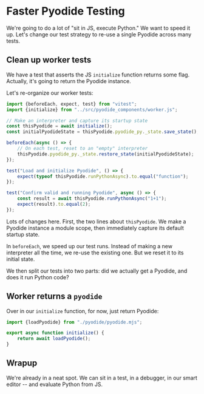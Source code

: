 # Faster Pyodide Testing

We're going to do a lot of "sit in JS, execute Python."
We want to speed it up.
Let's change our test strategy to re-use a single Pyodide across many tests.

## Clean up worker tests

We have a test that asserts the JS `initialize` function returns some flag.
Actually, it's going to return the Pyodide instance.

Let's re-organize our worker tests:

```javascript
import {beforeEach, expect, test} from "vitest";
import {initialize} from "../src/pyodide_components/worker.js";

// Make an interpreter and capture its startup state
const thisPyodide = await initialize();
const initialPyodideState = thisPyodide.pyodide_py._state.save_state();

beforeEach(async () => {
    // On each test, reset to an "empty" interpreter
    thisPyodide.pyodide_py._state.restore_state(initialPyodideState);
});

test("Load and initialize Pyodide", () => {
    expect(typeof thisPyodide.runPythonAsync).to.equal("function");
});

test("Confirm valid and running Pyodide", async () => {
    const result = await thisPyodide.runPythonAsync("1+1");
    expect(result).to.equal(2);
});
```

Lots of changes here.
First, the two lines about `thisPyodide`.
We make a Pyodide instance a module scope, then immediately capture its default startup state.

In `beforeEach`, we speed up our test runs.
Instead of making a new interpreter all the time, we re-use the existing one.
But we reset it to its initial state.

We then split our tests into two parts: did we actually get a Pyodide, and does it run Python code?

## Worker returns a `pyodide`

Over in our `initialize` function, for now, just return Pyodide:

```javascript
import {loadPyodide} from "./pyodide/pyodide.mjs";

export async function initialize() {
    return await loadPyodide();
}
```

## Wrapup

We're already in a neat spot.
We can sit in a test, in a debugger, in our smart editor -- and evaluate Python from JS.
